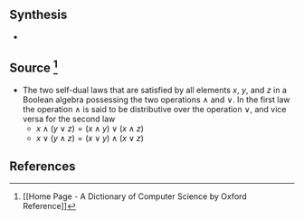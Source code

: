 ## Synthesis
- 
## Source [^1]
- The two self-dual laws that are satisfied by all elements $x$, $y$, and $z$ in a Boolean algebra possessing the two operations $\land$ and $\lor$. In the first law the operation $\land$ is said to be distributive over the operation $\lor$, and vice versa for the second law
	- $x \land (y \lor z) = (x \land y) \lor (x \land z)$
	- $x \lor (y \land z) = (x \lor y) \land (x \lor z)$
## References

[^1]: [[Home Page - A Dictionary of Computer Science by Oxford Reference]]